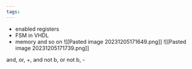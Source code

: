 ```yaml
---
tags:
---
```

- enabled registers
- FSM in VHDL
- memory and so on
![[Pasted image 20231205171649.png]]
![[Pasted image 20231205171739.png]]

and, or, +, and not b, or not b, - 